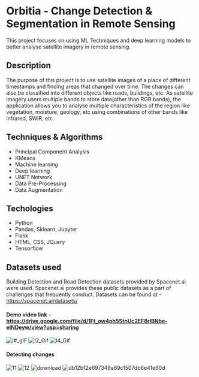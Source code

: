 
# Orbitia - Change Detection & Segmentation in Remote Sensing
This project focuses on using ML Techniques and deep learning models to better analyse satellite imagery in remote sensing.

## Description
The purpose of this project is to use satellite images of a place of different timestamps and finding areas that changed over time.
The changes can also be classified into different objects like roads, buildings, etc. As satellite imagery users multiple bands
to store data(other than RGB bands), the application allows you to analyse multiple characteristics of the region like vegetation, moisture,
geology, etc using combinations of other bands like infrared, SWIR, etc.

## Techniques & Algorithms
- Principal Component Analysis
- KMeans
- Machine learning
- Deep learning
- UNET Network
- Data Pre-Processing
- Data Augmentation

## Techologies
- Python
- Pandas, Sklearn, Jupyter
- Flask
- HTML, CSS, JQuery
- Tensorflow

## Datasets used
Building Detection and Road Detection datasets provided by Spacenet.ai were used. Spacenet.ai provides these public datasets
as a part of challenges that frequently conduct. Datasets can be found at - https://spacenet.ai/datasets/ 

#### Demo video link - https://drive.google.com/file/d/1Ft_ow4ph5StnUc2EF8rlBNbe-eINDeyw/view?usp=sharing

![i#_gIF](https://user-images.githubusercontent.com/47049275/143492203-4009248d-c4f5-4cca-8ece-6376ce6d22d7.gif)
![I2_Gif](https://user-images.githubusercontent.com/47049275/143492215-0690db40-af9f-46a3-a8fe-ad23c49a345d.gif)
![I4_Gif](https://user-images.githubusercontent.com/47049275/143492216-a9a63e1b-1efd-4204-9745-3f883b56d03c.gif)

<!--[I1_Gif](https://user-images.githubusercontent.com/47049275/143492212-9c1fa646-051f-4086-8fbd-b74408fc6311.gif) -->

#### Detecting changes
![11](https://user-images.githubusercontent.com/47049275/143492599-29830a1b-e854-4488-9eea-34f23b1ab64b.png)
![12](https://user-images.githubusercontent.com/47049275/143492601-87fe1b6a-3e85-42b7-a2e5-391f7919336e.png)
![download](https://user-images.githubusercontent.com/47049275/143492666-4ed74e7a-81df-4a13-9b5e-c91a4abcc153.png)
![db12b12e697349a69c1507db6e41e60d](https://user-images.githubusercontent.com/47049275/143492602-e2afaac0-a519-4dba-bb3d-ccadb9bd66f0.jpg)



